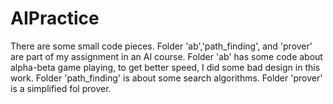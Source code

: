 # AIPractice
There are some small code pieces.
Folder 'ab','path_finding', and 'prover' are part of my assignment in an AI course.
Folder 'ab' has some code about alpha-beta game playing, to get better speed, I did some bad design in this work.
Folder 'path_finding' is about some search algorithms.
Folder 'prover' is a simplified fol prover.
